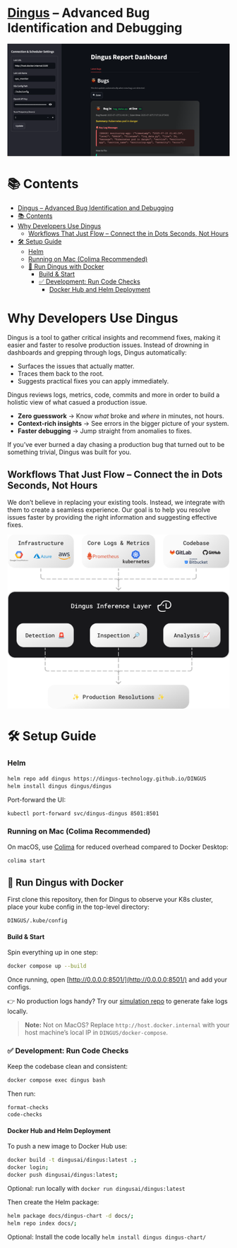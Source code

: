 
# [Dingus](https://www.dingusai.dev) – Advanced Bug Identification and Debugging

![Dingus Screenshot](docs/assets/dingus-ai-logs-ui.png)

# 📚 Contents

- [Dingus – Advanced Bug Identification and Debugging](#dingus--advanced-bug-identification-and-debugging)
- [📚 Contents](#-contents)
- [Why Developers Use Dingus](#why-developers-use-dingus)
  - [Workflows That Just Flow – Connect the in Dots Seconds, Not Hours](#workflows-that-just-flow--connect-the-in-dots-seconds-not-hours)
- [🛠️ Setup Guide](#️-setup-guide)
    - [Helm](#helm)
    - [Running on Mac (Colima Recommended)](#running-on-mac-colima-recommended)
  - [🐳 Run Dingus with Docker](#-run-dingus-with-docker)
      - [Build \& Start](#build--start)
    - [✅ Development: Run Code Checks](#-development-run-code-checks)
      - [Docker Hub and Helm Deployment](#docker-hub-and-helm-deployment)


# Why Developers Use Dingus
Dingus is a tool to gather critical insights and recommend fixes, making it easier and faster to resolve production issues. Instead of drowning in dashboards and grepping through logs, Dingus automatically:

* Surfaces the issues that actually matter.
* Traces them back to the root.
* Suggests practical fixes you can apply immediately.

Dingus reviews logs, metrics, code, commits and more in order to build a holistic view of what casued a production issue.

* **Zero guesswork** → Know *what* broke and *where* in minutes, not hours.
* **Context-rich insights** → See errors in the bigger picture of your system.
* **Faster debugging** → Jump straight from anomalies to fixes.

If you’ve ever burned a day chasing a production bug that turned out to be something trivial, Dingus was built for you.

## Workflows That Just Flow – Connect the in Dots Seconds, Not Hours
We don’t believe in replacing your existing tools. Instead, we integrate with them to create a seamless experience. Our goal is to help you resolve issues faster by providing the right information and suggesting effective fixes.

![Dingus Integrations](docs/assets/AI-logs-analysis-production-bug-fixes-chart-2.png)

# 🛠️ Setup Guide

### Helm
```bash
helm repo add dingus https://dingus-technology.github.io/DINGUS
helm install dingus dingus/dingus
```

Port-forward the UI:
```bash
kubectl port-forward svc/dingus-dingus 8501:8501 
```

### Running on Mac (Colima Recommended)

On macOS, use [Colima](https://github.com/abiosoft/colima) for reduced overhead compared to Docker Desktop:

```bash
colima start
```

## 🐳 Run Dingus with Docker

First clone this repository, then for Dingus to observe your K8s cluster, place your kube config in the top-level directory:

```bash
DINGUS/.kube/config
```

#### Build & Start

Spin everything up in one step:

```bash
docker compose up --build
```

Once running, open [http://0.0.0.0:8501/](http://0.0.0.0:8501/) and add your configs.

👉 No production logs handy? Try our [simulation repo](https://github.com/dingus-technology/INFRASTRUCTURE-SIMULATION) to generate fake logs locally.

> **Note:** Not on MacOS? Replace `http://host.docker.internal` with your host machine’s local IP in `DINGUS/docker-compose`.


### ✅ Development: Run Code Checks

Keep the codebase clean and consistent:

```bash
docker compose exec dingus bash
```

Then run:

```bash
format-checks
code-checks
```

#### Docker Hub and Helm Deployment

To push a new image to Docker Hub use:
```bash
docker build -t dingusai/dingus:latest .;
docker login;
docker push dingusai/dingus:latest;
```
Optional: run locally with `docker run dingusai/dingus:latest`

Then create the Helm package:

```bash
helm package docs/dingus-chart -d docs/;
helm repo index docs/;
```

Optional: Install the code locally `helm install dingus dingus-chart/`